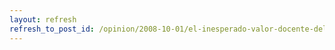 ```yaml
---
layout: refresh
refresh_to_post_id: /opinion/2008-10-01/el-inesperado-valor-docente-del-absentismo
---
```

